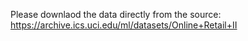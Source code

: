 Please downlaod the data directly from the source: https://archive.ics.uci.edu/ml/datasets/Online+Retail+II

